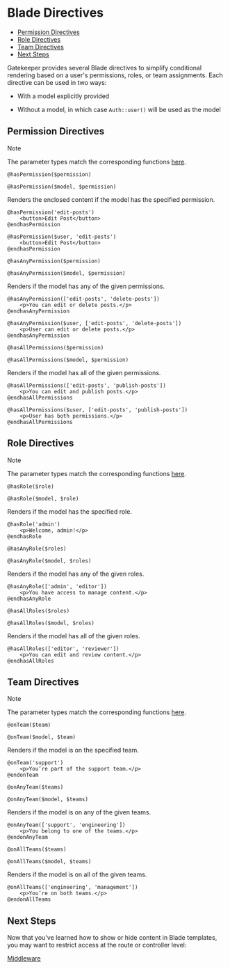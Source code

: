 # Blade Directives

- [Permission Directives](#permission-directives)
- [Role Directives](#role-directives)
- [Team Directives](#team-directives)
- [Next Steps](#next-steps)

Gatekeeper provides several Blade directives to simplify conditional rendering based on a user's permissions, roles, or team assignments. Each directive can be used in two ways:

- With a model explicitly provided

- Without a model, in which case `Auth::user()` will be used as the model

<a name="permission-directives"></a>
## Permission Directives

> [!NOTE]
> The parameter types match the corresponding functions [here](permissions.md#check-model-has-permission).

`@hasPermission($permission)`

`@hasPermission($model, $permission)`

Renders the enclosed content if the model has the specified permission.

```blade
@hasPermission('edit-posts')
    <button>Edit Post</button>
@endhasPermission

@hasPermission($user, 'edit-posts')
    <button>Edit Post</button>
@endhasPermission
```

`@hasAnyPermission($permission)`

`@hasAnyPermission($model, $permission)`

Renders if the model has any of the given permissions.

```blade
@hasAnyPermission(['edit-posts', 'delete-posts'])
    <p>You can edit or delete posts.</p>
@endhasAnyPermission

@hasAnyPermission($user, ['edit-posts', 'delete-posts'])
    <p>User can edit or delete posts.</p>
@endhasAnyPermission
```

`@hasAllPermissions($permission)`

`@hasAllPermissions($model, $permission)`

Renders if the model has all of the given permissions.

```blade
@hasAllPermissions(['edit-posts', 'publish-posts'])
    <p>You can edit and publish posts.</p>
@endhasAllPermissions

@hasAllPermissions($user, ['edit-posts', 'publish-posts'])
    <p>User has both permissions.</p>
@endhasAllPermissions
```

<a name="role-directives"></a>
## Role Directives

> [!NOTE]
> The parameter types match the corresponding functions [here](roles.md#check-model-has-role).

`@hasRole($role)`

`@hasRole($model, $role)`

Renders if the model has the specified role.

```blade
@hasRole('admin')
    <p>Welcome, admin!</p>
@endhasRole
```

`@hasAnyRole($roles)`

`@hasAnyRole($model, $roles)`

Renders if the model has any of the given roles.

```blade
@hasAnyRole(['admin', 'editor'])
    <p>You have access to manage content.</p>
@endhasAnyRole
```

`@hasAllRoles($roles)`

`@hasAllRoles($model, $roles)`

Renders if the model has all of the given roles.

```blade
@hasAllRoles(['editor', 'reviewer'])
    <p>You can edit and review content.</p>
@endhasAllRoles
```

<a name="team-directives"></a>
## Team Directives

> [!NOTE]
> The parameter types match the corresponding functions [here](teams.md#check-model-on-team).

`@onTeam($team)`

`@onTeam($model, $team)`

Renders if the model is on the specified team.

```blade
@onTeam('support')
    <p>You’re part of the support team.</p>
@endonTeam
```

`@onAnyTeam($teams)`

`@onAnyTeam($model, $teams)`

Renders if the model is on any of the given teams.

```blade
@onAnyTeam(['support', 'engineering'])
    <p>You belong to one of the teams.</p>
@endonAnyTeam
```

`@onAllTeams($teams)`

`@onAllTeams($model, $teams)`

Renders if the model is on all of the given teams.

```blade
@onAllTeams(['engineering', 'management'])
    <p>You’re on both teams.</p>
@endonAllTeams
```

<a name="next-steps"></a>
## Next Steps

Now that you've learned how to show or hide content in Blade templates, you may want to restrict access at the route or controller level:

[Middleware](middleware.md)

